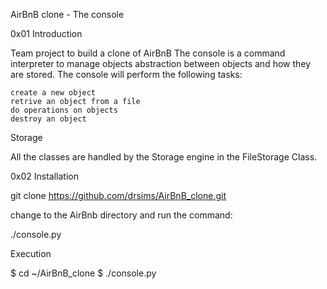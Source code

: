 AirBnB clone - The console

0x01 Introduction

Team project to build a clone of AirBnB
The console is a command interpreter to manage objects abstraction between objects and how they are stored.
The console will perform the following tasks:

    create a new object
    retrive an object from a file
    do operations on objects
    destroy an object

Storage

All the classes are handled by the Storage engine in the FileStorage Class.

0x02 Installation

git clone https://github.com/drsims/AirBnB_clone.git

change to the AirBnb directory and run the command:

 ./console.py

Execution

$ cd ~/AirBnB_clone
$ ./console.py




